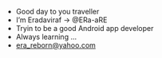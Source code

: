 - Good day to you traveller
- I’m Eradaviraf -> @ERa-aRE
- Tryin to be a good Android app developer
- Always learning ...
- era_reborn@yahoo.com


<!---
ERa-aRE/ERa-aRE is a ✨ special ✨ repository because its `README.md` (this file) appears on your GitHub profile.
You can click the Preview link to take a look at your changes.
--->
